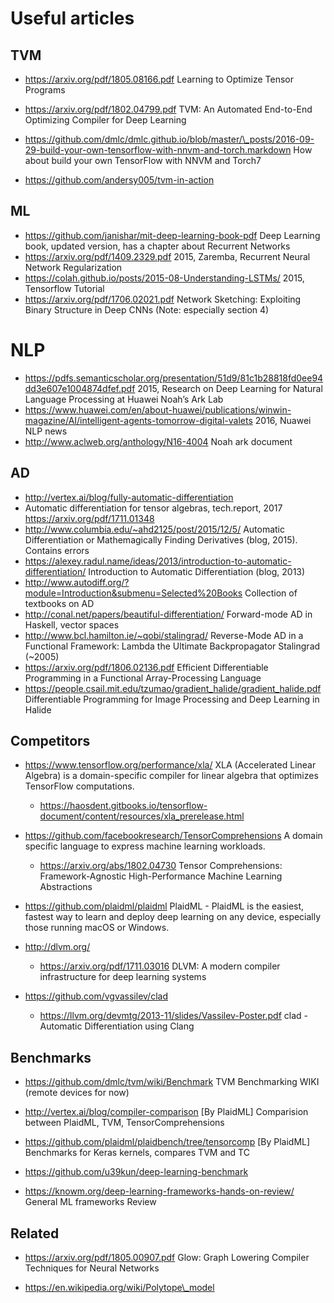 Useful articles
===============

TVM
---

* https://arxiv.org/pdf/1805.08166.pdf
  Learning to Optimize Tensor Programs

* https://arxiv.org/pdf/1802.04799.pdf
  TVM: An Automated End-to-End Optimizing Compiler for Deep Learning

* https://github.com/dmlc/dmlc.github.io/blob/master/\_posts/2016-09-29-build-your-own-tensorflow-with-nnvm-and-torch.markdown
  How about build your own TensorFlow with NNVM and Torch7

* https://github.com/andersy005/tvm-in-action

ML
--

* https://github.com/janishar/mit-deep-learning-book-pdf
  Deep Learning book, updated version, has a chapter about Recurrent Networks
* https://arxiv.org/pdf/1409.2329.pdf
  2015, Zaremba, Recurrent Neural Network Regularization
* https://colah.github.io/posts/2015-08-Understanding-LSTMs/
  2015, Tensorflow Tutorial
* https://arxiv.org/pdf/1706.02021.pdf
  Network Sketching: Exploiting Binary Structure in Deep CNNs
  (Note: especially section 4)

NLP
===

* https://pdfs.semanticscholar.org/presentation/51d9/81c1b28818fd0ee94dd3e607e1004874dfef.pdf
  2015, Research on Deep Learning for Natural Language Processing at Huawei Noah’s Ark Lab
* https://www.huawei.com/en/about-huawei/publications/winwin-magazine/AI/intelligent-agents-tomorrow-digital-valets
  2016, Nuawei NLP news
* http://www.aclweb.org/anthology/N16-4004
  Noah ark document

AD
--

* http://vertex.ai/blog/fully-automatic-differentiation
* Automatic differentiation for tensor algebras, tech.report, 2017
  https://arxiv.org/pdf/1711.01348
* http://www.columbia.edu/~ahd2125/post/2015/12/5/
  Automatic Differentiation or Mathemagically Finding Derivatives (blog, 2015).
  Contains errors
* https://alexey.radul.name/ideas/2013/introduction-to-automatic-differentiation/
  Introduction to Automatic Differentiation (blog, 2013)
* http://www.autodiff.org/?module=Introduction&submenu=Selected%20Books
  Collection of textbooks on AD
* http://conal.net/papers/beautiful-differentiation/
  Forward-mode AD in Haskell, vector spaces
* http://www.bcl.hamilton.ie/~qobi/stalingrad/
  Reverse-Mode AD in a Functional Framework: Lambda the Ultimate Backpropagator
  Stalingrad (~2005)
* https://arxiv.org/pdf/1806.02136.pdf
  Efficient Differentiable Programming in a Functional
  Array-Processing Language
* https://people.csail.mit.edu/tzumao/gradient_halide/gradient_halide.pdf
  Differentiable Programming for
  Image Processing and Deep Learning in Halide

Competitors
-----------

* https://www.tensorflow.org/performance/xla/
  XLA (Accelerated Linear Algebra) is a domain-specific compiler for linear
  algebra that optimizes TensorFlow computations.
  - https://haosdent.gitbooks.io/tensorflow-document/content/resources/xla_prerelease.html

* https://github.com/facebookresearch/TensorComprehensions
  A domain specific language to express machine learning workloads.
  - https://arxiv.org/abs/1802.04730
    Tensor Comprehensions: Framework-Agnostic High-Performance Machine Learning Abstractions

* https://github.com/plaidml/plaidml
  PlaidML - PlaidML is the easiest, fastest way to learn and deploy deep
  learning on any device, especially those running macOS or Windows.

* http://dlvm.org/
  - https://arxiv.org/pdf/1711.03016
    DLVM: A modern compiler infrastructure for deep learning systems

* https://github.com/vgvassilev/clad
  - https://llvm.org/devmtg/2013-11/slides/Vassilev-Poster.pdf
    clad - Automatic Differentiation using Clang

Benchmarks
----------

* https://github.com/dmlc/tvm/wiki/Benchmark
  TVM Benchmarking WIKI (remote devices for now)

* http://vertex.ai/blog/compiler-comparison
  [By PlaidML] Comparision between PlaidML, TVM, TensorComprehensions

* https://github.com/plaidml/plaidbench/tree/tensorcomp
  [By PlaidML] Benchmarks for Keras kernels, compares TVM and TC

* https://github.com/u39kun/deep-learning-benchmark

* https://knowm.org/deep-learning-frameworks-hands-on-review/
  General ML frameworks Review

Related
-------

* https://arxiv.org/pdf/1805.00907.pdf
  Glow: Graph Lowering Compiler Techniques for Neural Networks

* https://en.wikipedia.org/wiki/Polytope\_model

